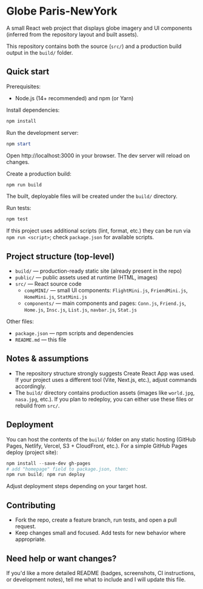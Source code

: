 # Globe Paris-NewYork

A small React web project that displays globe imagery and UI components (inferred from the repository layout and built assets).

This repository contains both the source (`src/`) and a production build output in the `build/` folder.

## Quick start

Prerequisites:
- Node.js (14+ recommended) and npm (or Yarn)

Install dependencies:

```powershell
npm install
```

Run the development server:

```powershell
npm start
```

Open http://localhost:3000 in your browser. The dev server will reload on changes.

Create a production build:

```powershell
npm run build
```

The built, deployable files will be created under the `build/` directory.

Run tests:

```powershell
npm test
```

If this project uses additional scripts (lint, format, etc.) they can be run via `npm run <script>`; check `package.json` for available scripts.

## Project structure (top-level)

- `build/` — production-ready static site (already present in the repo)
- `public/` — public assets used at runtime (HTML, images)
- `src/` — React source code
  - `compMINI/` — small UI components: `FlightMini.js`, `FriendMini.js`, `HomeMini.js`, `StatMini.js`
  - `components/` — main components and pages: `Conn.js`, `Friend.js`, `Home.js`, `Insc.js`, `List.js`, `navbar.js`, `Stat.js`

Other files:
- `package.json` — npm scripts and dependencies
- `README.md` — this file

## Notes & assumptions

- The repository structure strongly suggests Create React App was used. If your project uses a different tool (Vite, Next.js, etc.), adjust commands accordingly.
- The `build/` directory contains production assets (images like `world.jpg`, `nasa.jpg`, etc.). If you plan to redeploy, you can either use these files or rebuild from `src/`.

## Deployment

You can host the contents of the `build/` folder on any static hosting (GitHub Pages, Netlify, Vercel, S3 + CloudFront, etc.). For a simple GitHub Pages deploy (project site):

```powershell
npm install --save-dev gh-pages
# add "homepage" field to package.json, then:
npm run build; npm run deploy
```

Adjust deployment steps depending on your target host.

## Contributing

- Fork the repo, create a feature branch, run tests, and open a pull request.
- Keep changes small and focused. Add tests for new behavior where appropriate.

## Need help or want changes?

If you'd like a more detailed README (badges, screenshots, CI instructions, or development notes), tell me what to include and I will update this file.
